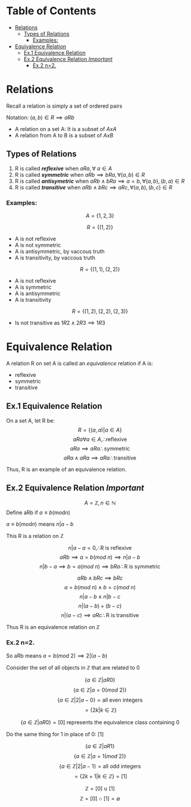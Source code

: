 # Table of Contents 
<!-- vim-markdown-toc GFM -->

* [Relations](#relations)
    * [Types of Relations](#types-of-relations)
        * [Examples:](#examples)
* [Equivalence Relation](#equivalence-relation)
    * [Ex.1 Equivalence Relation](#ex1-equivalence-relation)
    * [Ex.2 Equivalence Relation *Important*](#ex2-equivalence-relation-important)
        * [Ex.2 n=2.](#ex2-n2)

<!-- vim-markdown-toc -->
# Relations
Recall a relation is simply a set of ordered pairs 

Notation: $(a,b) \in R \implies aRb$

* A relation on a set A: It is a subset of $AxA$
* A relation from A to B is a subset of $AxB$

## Types of Relations 

1. R is called ***reflexive*** when $aRa, \forall ~a \in A$
2. R is called ***symmetric*** when $aRb \implies bRa, \forall (a,b) \in R$
3. R is called ***antisymetric*** when $aRb \land bRa \implies a=b, \forall (a,b), (b,a) \in R$
4. R is called ***transitive*** when $aRb \land bRc \implies aRc, \forall (a,b), (b,c) \in R$

### Examples:
$$A = \{1,2,3\}$$

$$R = \{(1,2)\}$$
* A is not reflexive
* A is not symmetric 
* A is antisymmetric, by vaccous truth
* A is transitivity, by vaccous truth

$$R = \{(1,1),(2,2)\}$$
* A is not reflexive
* A is symmetric 
* A is antisymmetric
* A is transitivity

$$R = \{(1,2),(2,2),(2,3)\}$$
* Is not transitive as $1R2 \land 2R3 \implies 1R3$

# Equivalence Relation 

A relation R on set A is called an *equivalence* relation if A is: 
* reflexive 
* symmetric 
* transitive 

## Ex.1 Equivalence Relation

On a set A, let R be:
$$R = \{(a,a) | a \in A\}$$
$$aRa \forall a \in A, \therefore \text{reflexive}$$
$$aRa \implies aRa \therefore \text{symmetric}$$
$$aRa \land aRa \implies aRa \therefore \text{transitive}$$

Thus, R is an example of an equivalence relation.


## Ex.2 Equivalence Relation *Important*
$$A = \mathbb{Z}, n \in \mathbb{N}$$
Define aRb if $a \equiv b($mod$n)$

$a \equiv b($mod$n)$ means $n | a-b$

This R is a relation on $\mathbb{Z}$

$$n | a-a = 0, \therefore \text{R is reflexive}$$
$$aRb \implies a = b(mod~n) \implies n | a-b$$
$$n | b - a \implies b = a(mod ~n) \implies bRa  \therefore \text{R is symmetric}$$

$$aRb \land bRc \implies bRc$$
$$a=b(mod ~n) \land b=c(mod ~n) $$
$$ n | a-b \land n | b-c $$
$$ n | (a-b) + (b-c) $$
$$ n | (a-c) \implies aRc \therefore \text{R is transitive}$$

Thus R is an equivalence relation on $\mathbb{Z}$

### Ex.2 n=2.

So aRb means $a = b(mod ~2) \implies 2|(a-b)$

Consider the set of all objects in $\mathbb{Z}$ that are related to 0

$$\{a\in\mathbb{Z} | aR0\}$$
$$\{a\in\mathbb{Z} | a=0(mod ~2)\}$$
$$\{a\in\mathbb{Z} | 2 | a-0\} = \text {all even integers}$$
$$= \{2k | k \in \mathbb{Z}\}$$


$$\{a\in\mathbb{Z} | aR0\} = [0] \text{ represents the equivalence class containing 0}$$

Do the same thing for 1 in place of 0: [1]

$$\{a\in\mathbb{Z} | aR1\}$$
$$\{a\in\mathbb{Z} | a=1(mod ~2)\}$$
$$\{a\in\mathbb{Z} | 2 | a-1\} = \text {all odd integers}$$
$$= \{2k+1 | k \in \mathbb{Z}\} = [1]$$

$$\mathbb{Z} = [0] \cup [1]$$
$$\mathbb{Z} = [0] \cap [1] = \emptyset$$
